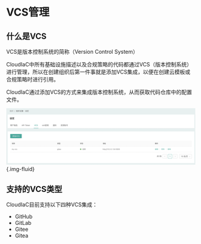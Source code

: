 # VCS管理

## 什么是VCS

VCS是版本控制系统的简称（Version Control System）

CloudIaC中所有基础设施描述以及合规策略的代码都通过VCS（版本控制系统）进行管理，所以在创建组织后第一件事就是添加VCS集成，以便在创建云模板或合规策略时进行引用。

CloudIaC通过添加VCS的方式来集成版本控制系统，从而获取代码仓库中的配置文件。

![image-20211224140005655](../images/image-20211224140005655.png){.img-fluid}

## 支持的VCS类型

CloudIaC目前支持以下四种VCS集成：

- GitHub
- GitLab
- Gitee
- Gitea

